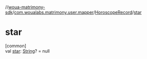 //[woua-matrimony-sdk](../../../index.md)/[com.woualabs.matrimony.user.mapper](../index.md)/[HoroscopeRecord](index.md)/[star](star.md)

# star

[common]\
val [star](star.md): [String](https://kotlinlang.org/api/latest/jvm/stdlib/kotlin/-string/index.html)? = null
